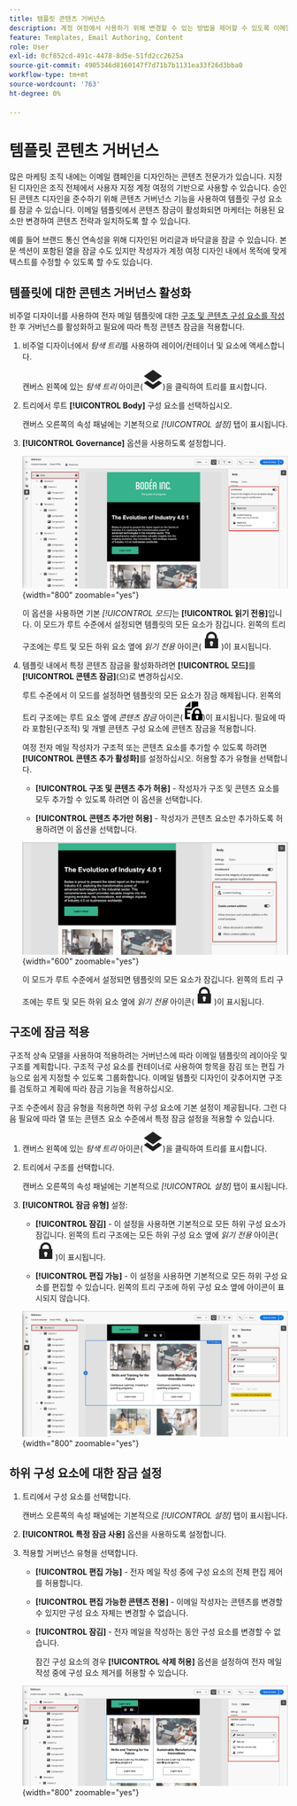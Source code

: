 ```yaml
---
title: 템플릿 콘텐츠 거버넌스
description: 계정 여정에서 사용하기 위해 변경할 수 있는 방법을 제어할 수 있도록 이메일 템플릿 내의 콘텐츠 요소를 잠그는 방법에 대해 알아봅니다.
feature: Templates, Email Authoring, Content
role: User
exl-id: 0cf852cd-491c-4478-8d5e-51fd2cc2625a
source-git-commit: 4905346d8160147f7d71b7b1131ea33f26d3bba0
workflow-type: tm+mt
source-wordcount: '763'
ht-degree: 0%

---
```


# 템플릿 콘텐츠 거버넌스

많은 마케팅 조직 내에는 이메일 캠페인을 디자인하는 콘텐츠 전문가가 있습니다. 지정된 디자인은 조직 전체에서 사용자 지정 계정 여정의 기반으로 사용할 수 있습니다. 승인된 콘텐츠 디자인을 준수하기 위해 콘텐츠 거버넌스 기능을 사용하여 템플릿 구성 요소를 잠글 수 있습니다. 이메일 템플릿에서 콘텐츠 잠금이 활성화되면 마케터는 허용된 요소만 변경하여 콘텐츠 전략과 일치하도록 할 수 있습니다.

예를 들어 브랜드 통신 연속성을 위해 디자인된 머리글과 바닥글을 잠글 수 있습니다. 본문 섹션이 포함된 열을 잠글 수도 있지만 작성자가 계정 여정 디자인 내에서 목적에 맞게 텍스트를 수정할 수 있도록 할 수도 있습니다.

## 템플릿에 대한 콘텐츠 거버넌스 활성화

비주얼 디자이너를 사용하여 전자 메일 템플릿에 대한 [구조 및 콘텐츠 구성 요소를 작성](./email-template-authoring.md)한 후 거버넌스를 활성화하고 필요에 따라 특정 콘텐츠 잠금을 적용합니다.

1. 비주얼 디자이너에서 _탐색 트리_&#x200B;를 사용하여 레이어/컨테이너 및 요소에 액세스합니다.

   캔버스 왼쪽에 있는 _탐색 트리_ 아이콘(![링크 아이콘](../assets/do-not-localize/icon-navigation-tree.svg))을 클릭하여 트리를 표시합니다.

1. 트리에서 루트 **[!UICONTROL Body]** 구성 요소를 선택하십시오.

   캔버스 오른쪽의 속성 패널에는 기본적으로 _[!UICONTROL 설정]_ 탭이 표시됩니다.

1. **[!UICONTROL Governance]** 옵션을 사용하도록 설정합니다.

   ![전자 메일 서식 파일에 대한 거버넌스 사용](./assets/governance-template-enable.png){width="800" zoomable="yes"}

   이 옵션을 사용하면 기본 _[!UICONTROL 모드]_&#x200B;는 **[!UICONTROL 읽기 전용]**&#x200B;입니다. 이 모드가 루트 수준에서 설정되면 템플릿의 모든 요소가 잠깁니다. 왼쪽의 트리 구조에는 루트 및 모든 하위 요소 옆에 _읽기 전용_ 아이콘(![읽기 전용 아이콘](../assets/do-not-localize/icon-tree-lock.svg))이 표시됩니다.

1. 템플릿 내에서 특정 콘텐츠 잠금을 활성화하려면 **[!UICONTROL 모드]**&#x200B;를 **[!UICONTROL 콘텐츠 잠금]**(으)로 변경하십시오.

   루트 수준에서 이 모드를 설정하면 템플릿의 모든 요소가 잠금 해제됩니다. 왼쪽의 트리 구조에는 루트 요소 옆에 _콘텐츠 잠금_ 아이콘(![콘텐츠 잠금 아이콘](../assets/do-not-localize/icon-tree-content-lock.svg))이 표시됩니다. 필요에 따라 포함된(구조적) 및 개별 콘텐츠 구성 요소에 콘텐츠 잠금을 적용합니다.

   여정 전자 메일 작성자가 구조적 또는 콘텐츠 요소를 추가할 수 있도록 하려면 **[!UICONTROL 콘텐츠 추가 활성화]**&#x200B;를 설정하십시오. 허용할 추가 유형을 선택합니다.

   * **[!UICONTROL 구조 및 콘텐츠 추가 허용]** - 작성자가 구조 및 콘텐츠 요소를 모두 추가할 수 있도록 하려면 이 옵션을 선택합니다.

   * **[!UICONTROL 콘텐츠 추가만 허용]** - 작성자가 콘텐츠 요소만 추가하도록 허용하려면 이 옵션을 선택합니다.

   ![콘텐츠 추가 사용](./assets/governance-template-content-additions.png){width="600" zoomable="yes"}

   이 모드가 루트 수준에서 설정되면 템플릿의 모든 요소가 잠깁니다. 왼쪽의 트리 구조에는 루트 및 모든 하위 요소 옆에 _읽기 전용_ 아이콘(![읽기 전용 아이콘](../assets/do-not-localize/icon-tree-lock.svg))이 표시됩니다.
<!-- 

   
- ![Link icon](../assets/do-not-localize/icon-navigation-tree.svg)
- ![Read only icon](../assets/do-not-localize/icon-tree-lock.svg)
- ![Content edit icon](../assets/do-not-localize/icon-tree-content-lock.svg)
- ![Content edit icon](../assets/do-not-localize/icon-tree-edit-text.svg)
- ![Edit element](../assets/do-not-localize/icon-edit.svg) -->

## 구조에 잠금 적용

구조적 상속 모델을 사용하여 적용하려는 거버넌스에 따라 이메일 템플릿의 레이아웃 및 구조를 계획합니다. 구조적 구성 요소를 컨테이너로 사용하여 항목을 잠김 또는 편집 가능으로 쉽게 지정할 수 있도록 그룹화합니다. 이메일 템플릿 디자인이 갖추어지면 구조를 검토하고 계획에 따라 잠금 기능을 적용하십시오.

구조 수준에서 잠금 유형을 적용하면 하위 구성 요소에 기본 설정이 제공됩니다. 그런 다음 필요에 따라 열 또는 콘텐츠 요소 수준에서 특정 잠금 설정을 적용할 수 있습니다.

1. 캔버스 왼쪽에 있는 _탐색 트리_ 아이콘(![링크 아이콘](../assets/do-not-localize/icon-navigation-tree.svg))을 클릭하여 트리를 표시합니다.

1. 트리에서 구조를 선택합니다.

   캔버스 오른쪽의 속성 패널에는 기본적으로 _[!UICONTROL 설정]_ 탭이 표시됩니다.

1. **[!UICONTROL 잠금 유형]** 설정:

   * **[!UICONTROL 잠김]** - 이 설정을 사용하면 기본적으로 모든 하위 구성 요소가 잠깁니다. 왼쪽의 트리 구조에는 모든 하위 구성 요소 옆에 _읽기 전용_ 아이콘(![읽기 전용 아이콘](../assets/do-not-localize/icon-tree-lock.svg))이 표시됩니다.

   * **[!UICONTROL 편집 가능]** - 이 설정을 사용하면 기본적으로 모든 하위 구성 요소를 편집할 수 있습니다. 왼쪽의 트리 구조에 하위 구성 요소 옆에 아이콘이 표시되지 않습니다.

   ![구조적 구성 요소에 콘텐츠 잠금 적용](./assets/governance-template-structure-locking.png){width="800" zoomable="yes"}

## 하위 구성 요소에 대한 잠금 설정

1. 트리에서 구성 요소를 선택합니다.

   캔버스 오른쪽의 속성 패널에는 기본적으로 _[!UICONTROL 설정]_ 탭이 표시됩니다.

1. **[!UICONTROL 특정 잠금 사용]** 옵션을 사용하도록 설정합니다.

1. 적용할 거버넌스 유형을 선택합니다.

   * **[!UICONTROL 편집 가능]** - 전자 메일 작성 중에 구성 요소의 전체 편집 제어를 허용합니다.
   * **[!UICONTROL 편집 가능한 콘텐츠 전용]** - 이메일 작성자는 콘텐츠를 변경할 수 있지만 구성 요소 자체는 변경할 수 없습니다.
   * **[!UICONTROL 잠김]** - 전자 메일을 작성하는 동안 구성 요소를 변경할 수 없습니다.

     잠긴 구성 요소의 경우 **[!UICONTROL 삭제 허용]** 옵션을 설정하여 전자 메일 작성 중에 구성 요소 제거를 허용할 수 있습니다.

   ![자식 구성 요소에 콘텐츠 잠금 적용](./assets/governance-template-component-locking.png){width="800" zoomable="yes"}
